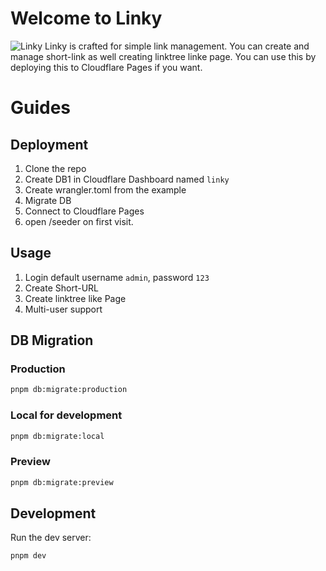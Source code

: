 # Welcome to Linky
![Linky](https://linky-8yt.pages.dev/preview-wa.png)
Linky is crafted for simple link management.
You can create and manage short-link as well creating linktree linke page.
You can use this by deploying this to Cloudflare Pages if you want.

# Guides
## Deployment
1. Clone the repo
2. Create DB1 in Cloudflare Dashboard named `linky`
3. Create wrangler.toml from the example
4. Migrate DB
5. Connect to Cloudflare Pages
8. open /seeder on first visit.

## Usage
1. Login default  username `admin`, password `123`
2. Create Short-URL
3. Create linktree like Page
4. Multi-user support

## DB Migration 

### Production
```sh
pnpm db:migrate:production
```
### Local for development
```sh
pnpm db:migrate:local
```
### Preview
```sh
pnpm db:migrate:preview
```
## Development
Run the dev server:
```sh
pnpm dev
```
